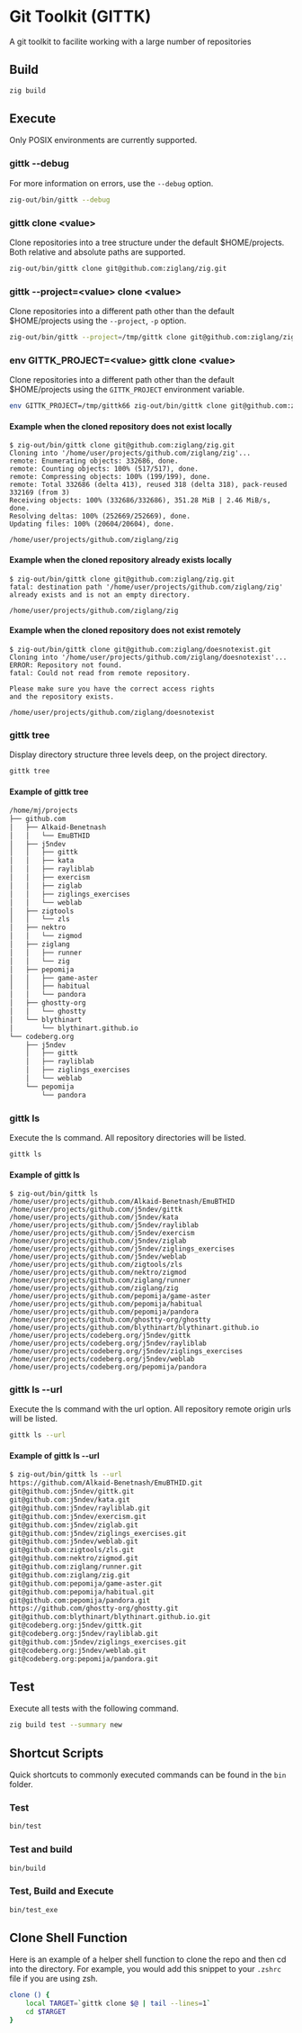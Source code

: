 # Git Toolkit (GITTK)

A git toolkit to facilite working with a large number of repositories

## Build

```sh
zig build

```

## Execute
Only POSIX environments are currently supported.

### gittk --debug

For more information on errors, use the `--debug` option.

```sh
zig-out/bin/gittk --debug 
```

### gittk clone \<value>

Clone repositories into a tree structure under the default $HOME/projects.
Both relative and absolute paths are supported.

```sh
zig-out/bin/gittk clone git@github.com:ziglang/zig.git
```

### gittk --project=\<value> clone \<value>

Clone repositories into a different path other than the default $HOME/projects using the `--project`, `-p` option.

```sh
zig-out/bin/gittk --project=/tmp/gittk clone git@github.com:ziglang/zig.git
```

### env GITTK_PROJECT=\<value> gittk clone \<value>

Clone repositories into a different path other than the default $HOME/projects using the `GITTK_PROJECT` environment variable.

```sh
env GITTK_PROJECT=/tmp/gittk66 zig-out/bin/gittk clone git@github.com:ziglang/zig.git
```

#### Example when the cloned repository does not exist locally
```zig
$ zig-out/bin/gittk clone git@github.com:ziglang/zig.git   
Cloning into '/home/user/projects/github.com/ziglang/zig'...
remote: Enumerating objects: 332686, done.
remote: Counting objects: 100% (517/517), done.
remote: Compressing objects: 100% (199/199), done.
remote: Total 332686 (delta 413), reused 318 (delta 318), pack-reused 332169 (from 3)
Receiving objects: 100% (332686/332686), 351.28 MiB | 2.46 MiB/s, done.
Resolving deltas: 100% (252669/252669), done.
Updating files: 100% (20604/20604), done.

/home/user/projects/github.com/ziglang/zig
```
#### Example when the cloned repository already exists locally
```zig
$ zig-out/bin/gittk clone git@github.com:ziglang/zig.git
fatal: destination path '/home/user/projects/github.com/ziglang/zig' already exists and is not an empty directory.

/home/user/projects/github.com/ziglang/zig
```

#### Example when the cloned repository does not exist remotely
```zig
$ zig-out/bin/gittk clone git@github.com:ziglang/doesnotexist.git
Cloning into '/home/user/projects/github.com/ziglang/doesnotexist'...
ERROR: Repository not found.
fatal: Could not read from remote repository.

Please make sure you have the correct access rights
and the repository exists.

/home/user/projects/github.com/ziglang/doesnotexist
```
### gittk tree

Display directory structure three levels deep, on the project directory.

```sh
gittk tree
```
#### Example of gittk tree

```sh
/home/mj/projects
├── github.com
│   ├── Alkaid-Benetnash
│   │   └── EmuBTHID
│   ├── j5ndev
│   │   ├── gittk
│   │   ├── kata
│   │   ├── rayliblab
│   │   ├── exercism
│   │   ├── ziglab
│   │   ├── ziglings_exercises
│   │   └── weblab
│   ├── zigtools
│   │   └── zls
│   ├── nektro
│   │   └── zigmod
│   ├── ziglang
│   │   ├── runner
│   │   └── zig
│   ├── pepomija
│   │   ├── game-aster
│   │   ├── habitual
│   │   └── pandora
│   ├── ghostty-org
│   │   └── ghostty
│   └── blythinart
│       └── blythinart.github.io
└── codeberg.org
    ├── j5ndev
    │   ├── gittk
    │   ├── rayliblab
    │   ├── ziglings_exercises
    │   └── weblab
    └── pepomija
        └── pandora
```

### gittk ls

Execute the ls command.  All repository directories will be listed.

```sh
gittk ls
```

#### Example of gittk ls

```
$ zig-out/bin/gittk ls
/home/user/projects/github.com/Alkaid-Benetnash/EmuBTHID
/home/user/projects/github.com/j5ndev/gittk
/home/user/projects/github.com/j5ndev/kata
/home/user/projects/github.com/j5ndev/rayliblab
/home/user/projects/github.com/j5ndev/exercism
/home/user/projects/github.com/j5ndev/ziglab
/home/user/projects/github.com/j5ndev/ziglings_exercises
/home/user/projects/github.com/j5ndev/weblab
/home/user/projects/github.com/zigtools/zls
/home/user/projects/github.com/nektro/zigmod
/home/user/projects/github.com/ziglang/runner
/home/user/projects/github.com/ziglang/zig
/home/user/projects/github.com/pepomija/game-aster
/home/user/projects/github.com/pepomija/habitual
/home/user/projects/github.com/pepomija/pandora
/home/user/projects/github.com/ghostty-org/ghostty
/home/user/projects/github.com/blythinart/blythinart.github.io
/home/user/projects/codeberg.org/j5ndev/gittk
/home/user/projects/codeberg.org/j5ndev/rayliblab
/home/user/projects/codeberg.org/j5ndev/ziglings_exercises
/home/user/projects/codeberg.org/j5ndev/weblab
/home/user/projects/codeberg.org/pepomija/pandora
```

### gittk ls --url

Execute the ls command with the url option.  All repository remote origin urls will be listed.

```sh
gittk ls --url
```

#### Example of gittk ls --url

```sh
$ zig-out/bin/gittk ls --url
https://github.com/Alkaid-Benetnash/EmuBTHID.git
git@github.com:j5ndev/gittk.git
git@github.com:j5ndev/kata.git
git@github.com:j5ndev/rayliblab.git
git@github.com:j5ndev/exercism.git
git@github.com:j5ndev/ziglab.git
git@github.com:j5ndev/ziglings_exercises.git
git@github.com:j5ndev/weblab.git
git@github.com:zigtools/zls.git
git@github.com:nektro/zigmod.git
git@github.com:ziglang/runner.git
git@github.com:ziglang/zig.git
git@github.com:pepomija/game-aster.git
git@github.com:pepomija/habitual.git
git@github.com:pepomija/pandora.git
https://github.com/ghostty-org/ghostty.git
git@github.com:blythinart/blythinart.github.io.git
git@codeberg.org:j5ndev/gittk.git
git@codeberg.org:j5ndev/rayliblab.git
git@github.com:j5ndev/ziglings_exercises.git
git@codeberg.org:j5ndev/weblab.git
git@codeberg.org:pepomija/pandora.git
```

## Test

Execute all tests with the following command.

```sh
zig build test --summary new
```

## Shortcut Scripts

Quick shortcuts to commonly executed commands can be found in the `bin` folder.

### Test

```sh
bin/test
```

### Test and build

```sh
bin/build
```

### Test, Build and Execute

```sh
bin/test_exe
```

## Clone Shell Function

Here is an example of a helper shell function to clone the repo and then cd into the directory.
For example, you would add this snippet to your `.zshrc` file if you are using zsh.

```sh
clone () {
    local TARGET=`gittk clone $@ | tail --lines=1`
    cd $TARGET
}
```
